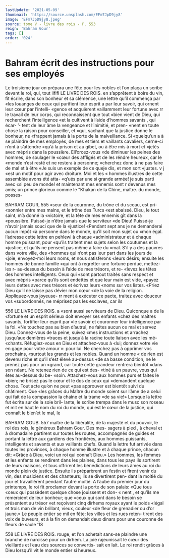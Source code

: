 ```yaml
---
lastUpdate: '2021-05-09'
thumbnail: 'https://source.unsplash.com/EFm7JpD9jy8'
image: 'EFm7JpD9jy8.jpeg'
source: tome V - livre des rois - P. 553
reign: 'Bahram Gour'
tags: []
order: '024'
---
```


# Bahram écrit des instructions pour ses employés

Le troisième jour on prépara une fête pour les nobles et l’on plaça un scribe devant le roi, qui, tout
iififl LE LIVRE DES ROIS.
en s’apprêtent à boire du vin, fit écrire, dans son
bonheur et sa clémence, une lettre qu’il commença
par «les louanges de ceux qui purifient leur esprit a par leur savoir, qui ornent leur cœur par l’intelli- «gence et acquièrent vaillamment leur fortune avec
rr le travail de leur corps, qui reconnaissent que tout «bien vient de Dieu, qui recherchent l’intelligence
«et la cultivent à l’aide d’hommes savants , qui écar-
’- tent de leur âme la vengeance et l’inimitié, et pren-
«nent en toute chose la raison pour conseiller, et «qui, sachant que la justice donne le bonheur, ne «frappent jamais à la porte de la malveillance. Si «quelqu’un a à se plaindre de mes employés, de mes
et tiers et vaillants cavaliers, cerne-ci n’ont à s’attendre
«qu’à la prison et au gibet, ou à être mis à mort et
«jetés avec mépris dans la poussière. Ell’orcez-vous
«de diminuer les peines des hommes, de soulager le «cœur des affligés et de les réndre heureux, car le «monde n’est resté et ne restera à personne; «cherchez donc à ne pas faire de mal et à être
«Je suis un exemple de ce queje dis, et mon sort «justes. v j
«est un motif pour agir avec droiture. Moi et les
« hommes illustres de cette assemblée avons été atta-
«q’ués par une si grande armée! je suis parti avec
«si peu de monde! et maintenant mes ennemis sont
r devenus mes amis; un prince glorieux comme le "Khakan de la Chine, maître. du monde, posses-

BAHRAM COUR, 555 «seur de la couronne, du trône et du sceau, est pri-
«sonnier entre mes mains, et le trône des Turcs «est abaissé. Dieu, le tout saint, m’a donné la «victoire, et la tête de mes ennemis gît dans la «poussière. Puissé-je n’être jamais que le serviteur
«de Dieu! Puissé-je n’avoir jamais souci que de la «justice!
«Pendant sept ans je ne demanderai aucun impôt «à personne dans le monde, qu’il soit mon sujet ou «mon égal. l’adresse cette lettre en pehlewi à chaque «administrateur et à chaque homme puissant, pour «qu’ils traitent mes sujets selon les coutumes et la
«justice, et qu’ils ne pensent pas même à faire du
«mal. S’il y a des pauvres dans votre ville, des
«hommes qui n’ont pas leur part dans les jours de
«joie, envoyez-moi leurs noms, et nous satisferons
«leurs désirs; ensuite les hommes de bonne famille
«qui ont à regretter une fortune perdue, mettez-les
r- au-dessus du besoin à l’aide de mes trésors, et re-
«levez les têtes des hommes intelligents. Ceux qui
«sont partout traités sans respect et avec mépris «parce qu’ils sont endettés et que leur main est vide,
«payez leurs dettes avec mes trésors et écrivez leurs «noms sur vos listes.
«Priez Dieu qu’il ne laisse pas dévier mon cœur
«de la voie de la religion. Appliquez-vous joyeuse- rr ment à exécuter ce pacte, traitez avec douceur vos «subordonnés, ne méprisez pas les esclaves, car ils

556 LE LIVRE DES ROIS.
a «sont aussi serviteurs de Dieu. Quiconque a de la
«fortune et un esprit sérieux doit envoyer ses enfants «chez des maîtres savants, fortifier leur esprit par «le savoir et couronner leur intelligence par la foi. «Ne touchez pas au bien d’autrui, ne faites aucun
ce mal et servez Dieu. Donnez-vous de la peine, suivez «mes instructions et arrachez jusqu’aux demières
«traces et jusqu’à la racine toute liaison avec les mé- «chants. Réfugiez-vous en Dieu et attachez-vous à «lui; donnez votre vie en gage pour votre amour v: pour lui. Ne cherchez pas à opprimer vos prochains, «surtout les grands et les nobles. Quand un homme
« de rien est devenu riche et qu’il s’est élevé au-dessus
«de sa basse condition, ne le prenez pas pour un «grand, car toute cette grandeur rentrera bientôt «dans son néant. Ne retenez rien de ce qui est des- «tiné à un pauvre, vous qui êtes au-dessus du be- «soin. Attachez-vous aux hommes purs et faites le «bien; ne brisez pas le cœur et le dos de ceux qui «demandent quelque chose. Tout acte qu’on ne peut «pas approuver est bientôt suivi du châtiment. Que «les grâces du Maître du monde soient sur l’âme de
a celui qui fait de la compassion la chaîne et la trame «de sa vie!»
Lorsque la lettre fut écrite sur de la soie bril-
lante, le scribe trempa dans le musc son roseau et
mit en haut le nom du roi du monde, qui est le cœur de la justice, qui connaît le bien’et le mal, le

BAHRAM GOUB. 557 maître de la libéralité, de la majesté et du pouvoir,
le roi des rois, le généreux Bahram Gour. Des mes- sagers à pied , à cheval et à dromadaire partirent sur toutes les routes, accompagnés de guides et portant la lettre aux gardiens des frontières, aux hommes puissants, intelligents et savants et aux vaillants chefs. Quand la lettre fut arrivée dans toutes les provinces,
à chaque homme illustre et à chaque prince, chacun dit: «Grâce à Dieu, voici un roi qui connaît Dieu.»
Les hommes, les femmes et les enfants se rendirent dans les plaines, dans tous les pays ils sortirent de leurs maisons, et tous offrirent les bénédictions de leurs âmes au roi du monde plein de justice. Ensuite ils préparèrent un festin et firent venir du vin, des musiciens et des chanteurs; ils se divertirent pen- dant la moitié du jour et travaillèrent pendant l’autre
moitié.
A l’aube du premier jour du printemps, le roi fit
proclamer devant la porte de son palais: «Que tous «ceux qui possèdent quelque chose jouissent et don- « nent , et qu’ils me remercient de leur bonheur; que «ceux qui sont dans le besoin se présentent au trésor
«et reçoivent cinq dirhems royaux ayant le poids «légal et trois man de vin brillant, vieux, couleur «de fleur de grenadier ou d’or jaune.» Le peuple entier se mil en fête; les villes et les rues reten- tirent des voix de buveurs, et à la fin on demandait
deux dinars pour une couronne de fleurs de saule ’18

558 LE LIVRE DES ROIS.
rouge, et l’on achetait sans-se plaindre une branche
de narcisse pour un dirhem. La joie rajeunissait le cœur des vieillards et l’eau des sources se convertis-
sait en lait. Le roi rendit grâces à Dieu lorsqu’il vit
le monde entier si heureux.

